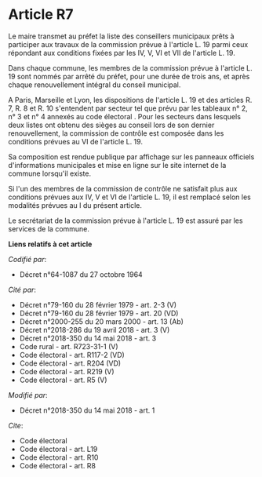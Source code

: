 # Article R7

Le maire transmet au préfet la liste des conseillers municipaux prêts à participer aux travaux de la commission prévue à
l'article L. 19 parmi ceux répondant aux conditions fixées par les IV, V, VI et VII de l'article L. 19. 

Dans chaque commune, les membres de la commission prévue à l'article L. 19 sont nommés par arrêté du préfet, pour une durée
de trois ans, et après chaque renouvellement intégral du conseil municipal. 

A Paris, Marseille et Lyon, les dispositions de l'article L. 19 et des articles R. 7, R. 8 et R. 10 s'entendent par secteur
tel que prévu par les tableaux n° 2, n° 3 et n° 4 annexés au  code électoral . Pour les secteurs dans lesquels deux listes
ont obtenu des sièges au conseil lors de son dernier renouvellement, la commission de contrôle est composée dans les
conditions prévues au VI de l'article L. 19. 

Sa composition est rendue publique par affichage sur les panneaux officiels d'informations municipales et mise en ligne sur
le site internet de la commune lorsqu'il existe. 

Si l'un des membres de la commission de contrôle ne satisfait plus aux conditions prévues aux IV, V et VI de l'article L. 19,
il est remplacé selon les modalités prévues au I du présent article. 

Le secrétariat de la commission prévue à l'article L. 19 est assuré par les services de la commune.

**Liens relatifs à cet article**

_Codifié par_:

  - Décret n°64-1087 du 27 octobre 1964

_Cité par_:

  - Décret n°79-160 du 28 février 1979 - art. 2-3 (V)
  - Décret n°79-160 du 28 février 1979 - art. 20 (VD)
  - Décret n°2000-255 du 20 mars 2000 - art. 13 (Ab)
  - Décret n°2018-286 du 19 avril 2018 - art. 3 (V)
  - Décret n°2018-350 du 14 mai 2018 - art. 3
  - Code rural - art. R723-31-1 (V)
  - Code électoral - art. R117-2 (VD)
  - Code électoral - art. R204 (VD)
  - Code électoral - art. R219 (V)
  - Code électoral - art. R5 (V)

_Modifié par_:

  - Décret n°2018-350 du 14 mai 2018 - art. 1

_Cite_:

  - Code électoral
  - Code électoral - art. L19
  - Code électoral - art. R10
  - Code électoral - art. R8
